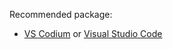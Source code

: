 Recommended package:
- [VS Codium](https://vscodium.com/) or [Visual Studio Code](https://code.visualstudio.com/)